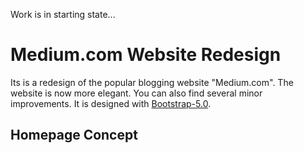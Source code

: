 Work is in starting state...
# Medium.com Website Redesign
Its is a redesign of the popular blogging website "Medium.com". The website is now more elegant. You can also find several minor improvements. It is designed with [Bootstrap-5.0](https://getbootstrap.com/).

## Homepage Concept
